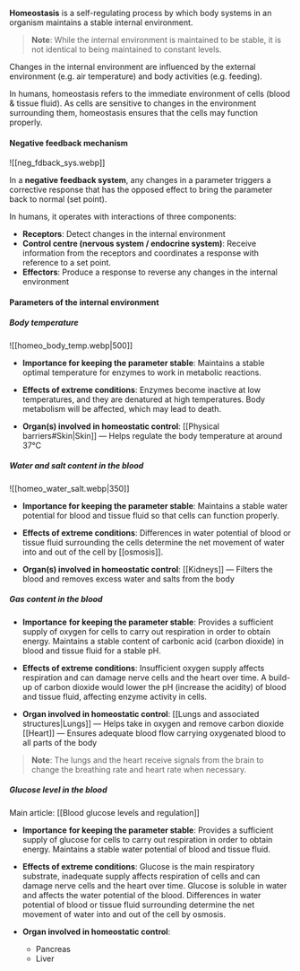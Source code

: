 **Homeostasis** is a self-regulating process by which body systems in an organism maintains a stable internal environment.

> **Note**:
> While the internal environment is maintained to be stable, it is not identical to being maintained to constant levels.

Changes in the internal environment are influenced by the external environment (e.g. air temperature) and body activities (e.g. feeding).

In humans, homeostasis refers to the immediate environment of cells (blood & tissue fluid). As cells are sensitive to changes in the environment surrounding them, homeostasis ensures that the cells may function properly.

#### Negative feedback mechanism
![[neg_fdback_sys.webp]]

In a **negative feedback system**, any changes in a parameter triggers a corrective response that has the opposed effect to bring the parameter back to normal (set point).

In humans, it operates with interactions of three components:
- **Receptors**: Detect changes in the internal environment
- **Control centre (nervous system / endocrine system)**:
  Receive information from the receptors and coordinates a response with reference to a set point.
- **Effectors**: Produce a response to reverse any changes in the internal environment

#### Parameters of the internal environment
##### Body temperature
![[homeo_body_temp.webp|500]]

- **Importance for keeping the parameter stable**:
  Maintains a stable optimal temperature for enzymes to work in metabolic reactions.

- **Effects of extreme conditions**:
  Enzymes become inactive at low temperatures, and they are denatured at high temperatures. Body metabolism will be affected, which may lead to death.

- **Organ(s) involved in homeostatic control**:
  [[Physical barriers#Skin|Skin]] — Helps regulate the body temperature at around 37°C

##### Water and salt content in the blood
![[homeo_water_salt.webp|350]]

- **Importance for keeping the parameter stable**:
  Maintains a stable water potential for blood and tissue fluid so that cells can function properly.

- **Effects of extreme conditions**:
  Differences in water potential of blood or tissue fluid surrounding the cells determine the net movement of water into and out of the cell by [[osmosis]].

- **Organ(s) involved in homeostatic control**:
  [[Kidneys]] — Filters the blood and removes excess water and salts from the body

##### Gas content in the blood
- **Importance** **for keeping the parameter stable**:
  Provides a sufficient supply of oxygen for cells to carry out respiration in order to obtain energy.
  Maintains a stable content of carbonic acid (carbon dioxide) in blood and tissue fluid for a stable pH.

- **Effects of extreme conditions**:
  Insufficient oxygen supply affects respiration and can damage nerve cells and the heart over time.
  A build-up of carbon dioxide would lower the pH (increase the acidity) of blood and tissue fluid, affecting enzyme activity in cells.

- **Organ involved in homeostatic control**:
  [[Lungs and associated structures|Lungs]] — Helps take in oxygen and remove carbon dioxide
  [[Heart]] — Ensures adequate blood flow carrying oxygenated blood to all parts of the body

> **Note**:
> The lungs and the heart receive signals from the brain to change the breathing rate and heart rate when necessary.

##### Glucose level in the blood
Main article: [[Blood glucose levels and regulation]]

- **Importance** **for keeping the parameter stable**:
  Provides a sufficient supply of glucose for cells to carry out respiration in order to obtain energy.
  Maintains a stable water potential of blood and tissue fluid.

- **Effects of extreme conditions**:
  Glucose is the main respiratory substrate, inadequate supply affects respiration of cells and can damage nerve cells and the heart over time.
  Glucose is soluble in water and affects the water potential of the blood. Differences in water potential of blood or tissue fluid surrounding determine the net movement of water into and out of the cell by osmosis.

- **Organ involved in homeostatic control**:
	- Pancreas
	- Liver

